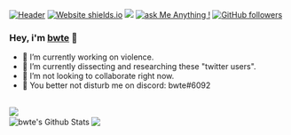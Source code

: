 [![Header](https://raw.githubusercontent.com/SeekYML/About/master/bwte/About.png "Header")](https://bwte.ml/) 
[![Website shields.io](https://img.shields.io/website-up-down-green-red/http/shields.io.svg)](https://bwte.ml/) 
<img src="https://visitor-badge.glitch.me/badge?page_id=bwte.visitor-badge" /> 
[![ask Me Anything !](https://img.shields.io/badge/Ask%20me-anything-1abc9c.svg)](https://github.com/bwte/bwte)
[![GitHub followers](https://img.shields.io/github/followers/bwte.svg?style=social&label=Follow&maxAge=2592000#annee=BlackLotus)](https://github.com/bwte?tab=followers)

### Hey, i'm [bwte](https://bwte.ml/) 👋
- 🔭 I’m currently working on violence.
- 🌱 I’m currently dissecting and researching these "twitter users".
- 👯 I’m not looking to collaborate right now.
- 💬 You better not disturb me on discord: bwte#6092
<br />
  <img align="center" src="https://www.codewars.com/users/bwte/badges/large" />
<br />
<a>
  <img align="center" src="https://github-readme-stats.vercel.app/api?username=bwte&show_icons=true&include_all_commits=true&theme=apprentice" alt="bwte's Github Stats" />
</a>
<a>
  <img align="center" src="https://github-readme-stats.vercel.app/api/top-langs/?username=bwte&layout=compact&theme=apprentice" />
</a>
